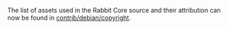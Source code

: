 The list of assets used in the Rabbit Core source and their attribution can now be found in [contrib/debian/copyright](../contrib/debian/copyright).
